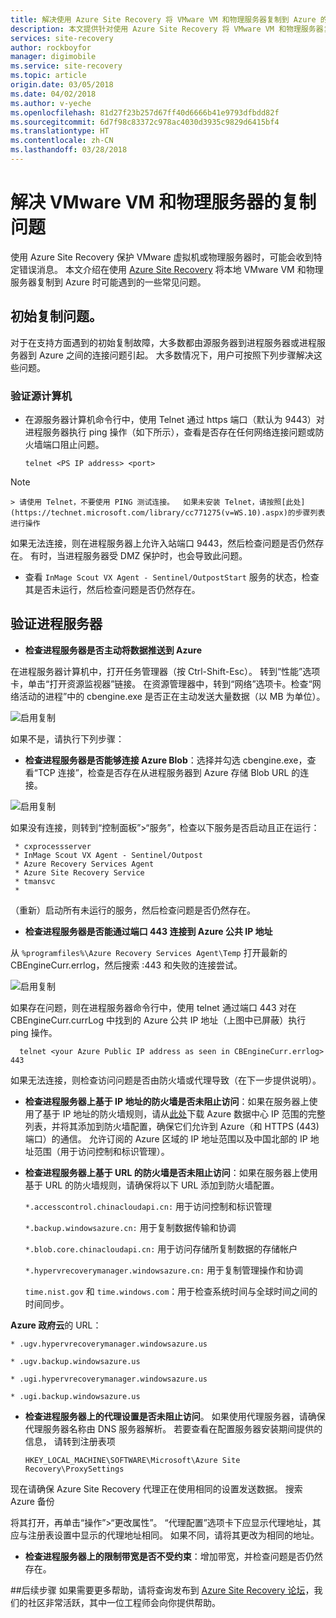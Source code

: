 ```yaml
---
title: 解决使用 Azure Site Recovery 将 VMware VM 和物理服务器复制到 Azure 的复制问题 | Azure
description: 本文提供针对使用 Azure Site Recovery 将 VMware VM 和物理服务器复制到 Azure 时的常见复制问题的疑难解答。
services: site-recovery
author: rockboyfor
manager: digimobile
ms.service: site-recovery
ms.topic: article
origin.date: 03/05/2018
ms.date: 04/02/2018
ms.author: v-yeche
ms.openlocfilehash: 81d27f23b257d67ff40d6666b41e9793dfbdd82f
ms.sourcegitcommit: 6d7f98c83372c978ac4030d3935c9829d6415bf4
ms.translationtype: HT
ms.contentlocale: zh-CN
ms.lasthandoff: 03/28/2018
---
```

# <a name="troubleshoot-replication-issues-for-vmware-vms-and-physical-servers"></a>解决 VMware VM 和物理服务器的复制问题

使用 Azure Site Recovery 保护 VMware 虚拟机或物理服务器时，可能会收到特定错误消息。 本文介绍在使用 [Azure Site Recovery](site-recovery-overview.md) 将本地 VMware VM 和物理服务器复制到 Azure 时可能遇到的一些常见问题。

## <a name="initial-replication-issues"></a>初始复制问题。
对于在支持方面遇到的初始复制故障，大多数都由源服务器到进程服务器或进程服务器到 Azure 之间的连接问题引起。 大多数情况下，用户可按照下列步骤解决这些问题。

### <a name="verify-the-source-machine"></a>验证源计算机
* 在源服务器计算机命令行中，使用 Telnet 通过 https 端口（默认为 9443）对进程服务器执行 ping 操作（如下所示），查看是否存在任何网络连接问题或防火墙端口阻止问题。

    `telnet <PS IP address> <port>`
> [!NOTE]
    > 请使用 Telnet，不要使用 PING 测试连接。  如果未安装 Telnet，请按照[此处](https://technet.microsoft.com/library/cc771275(v=WS.10).aspx)的步骤列表进行操作

如果无法连接，则在进程服务器上允许入站端口 9443，然后检查问题是否仍然存在。 有时，当进程服务器受 DMZ 保护时，也会导致此问题。

* 查看 `InMage Scout VX Agent - Sentinel/OutpostStart` 服务的状态，检查其是否未运行，然后检查问题是否仍然存在。   

## <a name="verify-the-process-server"></a>验证进程服务器

* **检查进程服务器是否主动将数据推送到 Azure**

在进程服务器计算机中，打开任务管理器（按 Ctrl-Shift-Esc）。 转到“性能”选项卡，单击“打开资源监视器”链接。 在资源管理器中，转到“网络”选项卡。检查“网络活动的进程”中的 cbengine.exe 是否正在主动发送大量数据（以 MB 为单位）。

![启用复制](./media/vmware-azure-troubleshoot-replication/cbengine.png)

如果不是，请执行下列步骤：

* **检查进程服务器是否能够连接 Azure Blob**：选择并勾选 cbengine.exe，查看“TCP 连接”，检查是否存在从进程服务器到 Azure 存储 Blob URL 的连接。

![启用复制](./media/vmware-azure-troubleshoot-replication/rmonitor.png)

如果没有连接，则转到“控制面板”>“服务”，检查以下服务是否启动且正在运行：

     * cxprocessserver
     * InMage Scout VX Agent - Sentinel/Outpost
     * Azure Recovery Services Agent
     * Azure Site Recovery Service
     * tmansvc
     *
（重新）启动所有未运行的服务，然后检查问题是否仍然存在。

* **检查进程服务器是否能通过端口 443 连接到 Azure 公共 IP 地址**

从 `%programfiles%\Azure Recovery Services Agent\Temp` 打开最新的 CBEngineCurr.errlog，然后搜索 :443 和失败的连接尝试。

![启用复制](./media/vmware-azure-troubleshoot-replication/logdetails1.png)

如果存在问题，则在进程服务器命令行中，使用 telnet 通过端口 443 对在 CBEngineCurr.currLog 中找到的 Azure 公共 IP 地址（上图中已屏蔽）执行 ping 操作。

      telnet <your Azure Public IP address as seen in CBEngineCurr.errlog>  443
如果无法连接，则检查访问问题是否由防火墙或代理导致（在下一步提供说明）。

* **检查进程服务器上基于 IP 地址的防火墙是否未阻止访问**：如果在服务器上使用了基于 IP 地址的防火墙规则，请从[此处](https://www.microsoft.com/download/details.aspx?id=42064)下载 Azure 数据中心 IP 范围的完整列表，并将其添加到防火墙配置，确保它们允许到 Azure（和 HTTPS (443) 端口）的通信。  允许订阅的 Azure 区域的 IP 地址范围以及中国北部的 IP 地址范围（用于访问控制和标识管理）。

* **检查进程服务器上基于 URL 的防火墙是否未阻止访问**：如果在服务器上使用基于 URL 的防火墙规则，请确保将以下 URL 添加到防火墙配置。

  `*.accesscontrol.chinacloudapi.cn:` 用于访问控制和标识管理

  `*.backup.windowsazure.cn:` 用于复制数据传输和协调

  `*.blob.core.chinacloudapi.cn:` 用于访问存储所复制数据的存储帐户

  `*.hypervrecoverymanager.windowsazure.cn:` 用于复制管理操作和协调

  `time.nist.gov` 和 `time.windows.com`：用于检查系统时间与全球时间之间的时间同步。

**Azure 政府云**的 URL：

`* .ugv.hypervrecoverymanager.windowsazure.us`

`* .ugv.backup.windowsazure.us`

`* .ugi.hypervrecoverymanager.windowsazure.us`

`* .ugi.backup.windowsazure.us`

* **检查进程服务器上的代理设置是否未阻止访问**。  如果使用代理服务器，请确保代理服务器名称由 DNS 服务器解析。
若要查看在配置服务器安装期间提供的信息， 请转到注册表项

    `HKEY_LOCAL_MACHINE\SOFTWARE\Microsoft\Azure Site Recovery\ProxySettings`

现在请确保 Azure Site Recovery 代理正在使用相同的设置发送数据。
搜索 Azure 备份

将其打开，再单击“操作”>“更改属性”。 “代理配置”选项卡下应显示代理地址，其应与注册表设置中显示的代理地址相同。 如果不同，请将其更改为相同的地址。

* **检查进程服务器上的限制带宽是否不受约束**：增加带宽，并检查问题是否仍然存在。

##<a name="next-steps"></a>后续步骤
如果需要更多帮助，请将查询发布到 [Azure Site Recovery 论坛](https://www.azure.cn/support/forums/)，我们的社区非常活跃，其中一位工程师会向你提供帮助。
<!--Update_Description: update meta properties, wording update, update link -->
